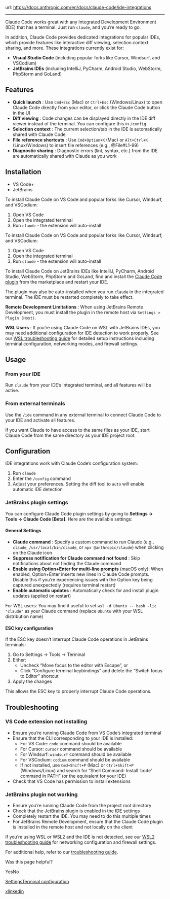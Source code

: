 url: https://docs.anthropic.com/en/docs/claude-code/ide-integrations

---

Claude Code works great with any Integrated Development Environment \(IDE\) that has a terminal. Just run `claude`, and you’re ready to go.

In addition, Claude Code provides dedicated integrations for popular IDEs, which provide features like interactive diff viewing, selection context sharing, and more. These integrations currently exist for:

  * **Visual Studio Code** \(including popular forks like Cursor, Windsurf, and VSCodium\)
  * **JetBrains IDEs** \(including IntelliJ, PyCharm, Android Studio, WebStorm, PhpStorm and GoLand\)

## Features

  * **Quick launch** : Use `Cmd+Esc` \(Mac\) or `Ctrl+Esc` \(Windows/Linux\) to open Claude Code directly from your editor, or click the Claude Code button in the UI
  * **Diff viewing** : Code changes can be displayed directly in the IDE diff viewer instead of the terminal. You can configure this in `/config`
  * **Selection context** : The current selection/tab in the IDE is automatically shared with Claude Code
  * **File reference shortcuts** : Use `Cmd+Option+K` \(Mac\) or `Alt+Ctrl+K` \(Linux/Windows\) to insert file references \(e.g., @File\#L1-99\)
  * **Diagnostic sharing** : Diagnostic errors \(lint, syntax, etc.\) from the IDE are automatically shared with Claude as you work

## Installation

  * VS Code+
  * JetBrains

To install Claude Code on VS Code and popular forks like Cursor, Windsurf, and VSCodium:

  1. Open VS Code
  2. Open the integrated terminal
  3. Run `claude` \- the extension will auto-install

To install Claude Code on VS Code and popular forks like Cursor, Windsurf, and VSCodium:

  1. Open VS Code
  2. Open the integrated terminal
  3. Run `claude` \- the extension will auto-install

To install Claude Code on JetBrains IDEs like IntelliJ, PyCharm, Android Studio, WebStorm, PhpStorm and GoLand, find and install the [Claude Code plugin](https://docs.anthropic.com/s/claude-code-jetbrains) from the marketplace and restart your IDE.

The plugin may also be auto-installed when you run `claude` in the integrated terminal. The IDE must be restarted completely to take effect.

**Remote Development Limitations** : When using JetBrains Remote Development, you must install the plugin in the remote host via `Settings > Plugin (Host)`.

**WSL Users** : If you’re using Claude Code on WSL with JetBrains IDEs, you may need additional configuration for IDE detection to work properly. See our [WSL troubleshooting guide](/en/docs/claude-code/troubleshooting#jetbrains-ide-not-detected-on-wsl2) for detailed setup instructions including terminal configuration, networking modes, and firewall settings.

## Usage

### From your IDE

Run `claude` from your IDE’s integrated terminal, and all features will be active.

### From external terminals

Use the `/ide` command in any external terminal to connect Claude Code to your IDE and activate all features.

If you want Claude to have access to the same files as your IDE, start Claude Code from the same directory as your IDE project root.

## Configuration

IDE integrations work with Claude Code’s configuration system:

  1. Run `claude`
  2. Enter the `/config` command
  3. Adjust your preferences. Setting the diff tool to `auto` will enable automatic IDE detection

### JetBrains plugin settings

You can configure Claude Code plugin settings by going to **Settings → Tools → Claude Code \[Beta\]**. Here are the available settings:

#### General Settings

  * **Claude command** : Specify a custom command to run Claude \(e.g., `claude`, `/usr/local/bin/claude`, or `npx @anthropic/claude`\) when clicking on the Claude icon
  * **Suppress notification for Claude command not found** : Skip notifications about not finding the Claude command
  * **Enable using Option+Enter for multi-line prompts** \(macOS only\): When enabled, Option+Enter inserts new lines in Claude Code prompts. Disable this if you’re experiencing issues with the Option key being captured unexpectedly \(requires terminal restart\)
  * **Enable automatic updates** : Automatically check for and install plugin updates \(applied on restart\)

For WSL users: You may find it useful to set `wsl -d Ubuntu -- bash -lic "claude"` as your Claude command \(replace `Ubuntu` with your WSL distribution name\)

#### ESC key configuration

If the ESC key doesn’t interrupt Claude Code operations in JetBrains terminals:

  1. Go to Settings → Tools → Terminal
  2. Either:
     * Uncheck “Move focus to the editor with Escape”, or
     * Click “Configure terminal keybindings” and delete the “Switch focus to Editor” shortcut
  3. Apply the changes

This allows the ESC key to properly interrupt Claude Code operations.

## Troubleshooting

### VS Code extension not installing

  * Ensure you’re running Claude Code from VS Code’s integrated terminal
  * Ensure that the CLI corresponding to your IDE is installed:
    * For VS Code: `code` command should be available
    * For Cursor: `cursor` command should be available
    * For Windsurf: `windsurf` command should be available
    * For VSCodium: `codium` command should be available
    * If not installed, use `Cmd+Shift+P` \(Mac\) or `Ctrl+Shift+P` \(Windows/Linux\) and search for “Shell Command: Install ‘code’ command in PATH” \(or the equivalent for your IDE\)
  * Check that VS Code has permission to install extensions

### JetBrains plugin not working

  * Ensure you’re running Claude Code from the project root directory
  * Check that the JetBrains plugin is enabled in the IDE settings
  * Completely restart the IDE. You may need to do this multiple times
  * For JetBrains Remote Development, ensure that the Claude Code plugin is installed in the remote host and not locally on the client

If you’re using WSL or WSL2 and the IDE is not detected, see our [WSL2 troubleshooting guide](/en/docs/claude-code/troubleshooting#jetbrains-ide-not-detected-on-wsl2) for networking configuration and firewall settings.

For additional help, refer to our [troubleshooting guide](/en/docs/claude-code/troubleshooting).

Was this page helpful?

YesNo

[Settings](/en/docs/claude-code/settings)[Terminal configuration](/en/docs/claude-code/terminal-config)

[x](https://x.com/AnthropicAI)[linkedin](https://www.linkedin.com/company/anthropicresearch)
